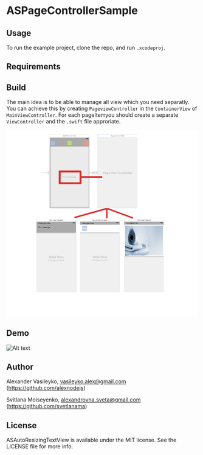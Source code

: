 # ASPageControllerSample


## Usage

To run the example project, clone the repo, and run `.xcodeproj`.

## Requirements

## Build

The main idea is to be able to manage all view which you need separatly. You can achieve this by creating `PageviewController` in the `ContainerView` of `MainViewController`. For each pageItemyou should create a separate `ViewController` and the `.swift` file approriate.

![Alt text](https://github.com/svetlanama/ASPageControllerSample/blob/master/ReadmeImages/storyboard.png "Max Height Demo")


## Demo

![Alt text](https://github.com/svetlanama/ASPageControllerSample/blob/master/ReadmeImages/animation.gif "Demo")



## Author

Alexander Vasileyko, vasileyko.alex@gmail.com (https://github.com/alexnodejs)

Svitlana Moiseyenko, alexandrovna.sveta@gmail.com (https://github.com/svetlanama)

## License

ASAutoResizingTextView is available under the MIT license. See the LICENSE file for more info.
